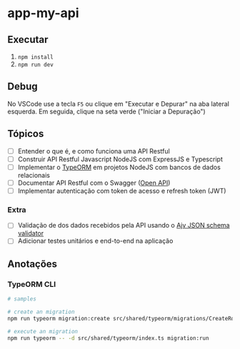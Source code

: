 # app-my-api

## Executar

1. `npm install`
2. `npm run dev`

## Debug

No VSCode use a tecla `F5` ou clique em "Executar e Depurar" na aba lateral esquerda. Em seguida, clique na seta verde ("Iniciar a Depuração")

## Tópicos

- [ ] Entender o que é, e como funciona uma API Restful
- [ ] Construir API Restful Javascript NodeJS com ExpressJS e Typescript
- [ ] Implementar o [TypeORM](https://typeorm.io/) em projetos NodeJS com bancos de dados relacionais
- [ ] Documentar API Restful com o Swagger ([Open API](https://github.com/OAI/OpenAPI-Specification/blob/main/versions/3.0.3.md))
- [ ] Implementar autenticação com token de acesso e refresh token (JWT)

### Extra

- [ ] Validação de dos dados recebidos pela API usando o [Ajv JSON schema validator](https://ajv.js.org/)
- [ ] Adicionar testes unitários e end-to-end na aplicação

## Anotações

### TypeORM CLI

~~~bash
# samples

# create an migration
npm run typeorm migration:create src/shared/typeorm/migrations/CreateRolesTable

# execute an migration
npm run typeorm -- -d src/shared/typeorm/index.ts migration:run
~~~

